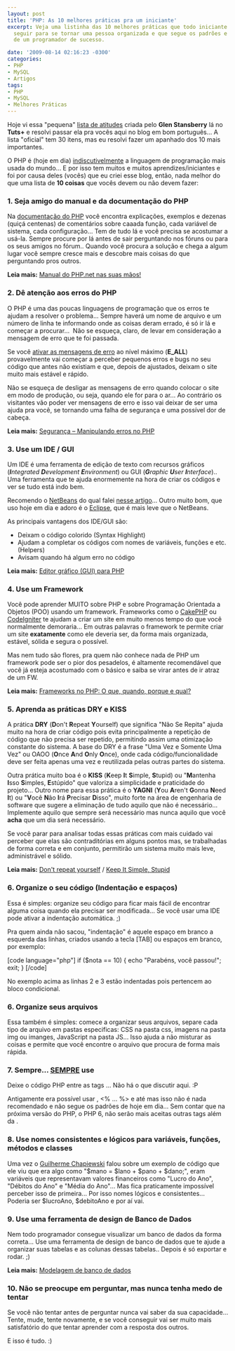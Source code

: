 ```yaml
---
layout: post
title: 'PHP: As 10 melhores práticas pra um iniciante'
excerpt: Veja uma listinha das 10 melhores práticas que todo iniciante em PHP deve
  seguir para se tornar uma pessoa organizada e que segue os padrões e "bons costumes"
  de um programador de sucesso.

date: '2009-08-14 02:16:23 -0300'
categories:
- PHP
- MySQL
- Artigos
tags:
- PHP
- MySQL
- Melhores Práticas
---
```

<p>Hoje vi essa "pequena" <a href="http://net.tutsplus.com/tutorials/php/30-php-best-practices-for-beginners/" target="_blank">lista de atitudes</a> criada pelo <strong>Glen Stansberry</strong> lá no <strong>Tuts+</strong> e resolvi passar ela pra vocês aqui no blog em bom português... A lista "oficial" tem 30 itens, mas eu resolvi fazer um apanhado dos 10 mais importantes.</p>
<p>O PHP é (hoje em dia) <span style="text-decoration: underline;">indiscutivelmente</span> a linguagem de programação mais usada do mundo... E por isso tem muitos e muitos aprendizes/iniciantes e foi por causa deles (vocês) que eu criei esse blog, então, nada melhor do que uma lista de <strong>10 coisas</strong> que vocês devem ou não devem fazer:</p>
<h3>1. Seja amigo do manual e da documentação do PHP</h3>
<p>Na <a href="http://php.net/" target="_blank">documentação do PHP</a> você encontra explicações, exemplos e dezenas (quiçá centenas) de comentários sobre caaada função, cada variável de sistema, cada configuração... Tem de tudo lá e você precisa se acostumar a usá-la. Sempre procure por lá antes de sair perguntando nos fóruns ou para os seus amigos no fórum.. Quando você procura a solução e chega a algum lugar você sempre cresce mais e descobre mais coisas do que perguntando pros outros.</p>
<p><strong>Leia mais:</strong> <a href="/manual-do-php-net-nas-suas-maos" target="_blank">Manual do PHP.net nas suas mãos!</a></p>
<h3>2. Dê atenção aos erros do PHP</h3>
<p>O PHP é uma das poucas linguagens de programação que os erros te ajudam a resolver o problema... Sempre haverá um nome de arquivo e um número de linha te informando onde as coisas deram errado, é só ir lá e começar a procurar...  Não se esqueça, claro, de levar em consideração a mensagem de erro que te foi passada.</p>
<p>Se você <a href="http://www.php.net/manual/pt_BR/function.error-reporting.php" target="_blank">ativar as mensagens de erro</a> ao nível máximo (<strong>E_ALL</strong>) provavelmente vai começar a perceber pequenos erros e bugs no seu código que antes não existiam e que, depois de ajustados, deixam o site muito mais estável e rápido.</p>
<p>Não se esqueça de desligar as mensagens de erro quando colocar o site em modo de produção, ou seja, quando ele for para o ar... Ao contrário os visitantes vão poder ver mensagens de erro e isso vai deixar de ser uma ajuda pra você, se tornando uma falha de segurança e uma possível dor de cabeça.</p>
<p><strong>Leia mais:</strong> <a href="/seguranca-manipulando-erros-no-php" target="_blank">Segurança – Manipulando erros no PHP</a></p>
<h3>3. Use um IDE / GUI</h3>
<p>Um IDE é uma ferramenta de edição de texto com recursos gráficos (<em><strong>I</strong>ntegrated <strong>D</strong>evelopment <strong>E</strong>nvironment</em>) ou GUI (<em><strong>G</strong>raphic <strong>U</strong>ser <strong>I</strong>nterface</em>).. Uma ferramenta que te ajuda enormemente na hora de criar os códigos e ver se tudo está indo bem.</p>
<p>Recomendo o <a href="http://netbeans.org/" target="_blank">NetBeans</a> do qual falei <a href="/editor-grafico-gui-para-php" target="_blank">nesse artigo</a>... Outro muito bom, que uso hoje em dia e adoro é o <a href="http://www.eclipse.org/" target="_blank">Eclipse</a>, que é mais leve que o NetBeans.</p>
<p>As principais vantagens dos IDE/GUI são:</p>
<ul>
<li>Deixam o código colorido (Syntax Highlight)</li>
<li>Ajudam a completar os códigos com nomes de variáveis, funções e etc. (Helpers)</li>
<li>Avisam quando há algum erro no código</li>
</ul>
<p><strong>Leia mais:</strong> <a href="/editor-grafico-gui-para-php" target="_blank">Editor gráfico (GUI) para PHP</a></p>
<h3>4. Use um Framework</h3>
<p>Você pode aprender MUITO sobre PHP e sobre Programação Orientada a Objetos (POO) usando um framework. Frameworks como o <a href="http://cakephp.org/">CakePHP</a> ou <a href="http://codeigniter.com/" target="_blank">CodeIgniter</a> te ajudam a criar um site em muito menos tempo do que você normalmente demoraria... Em outras palavras o framework te permite  criar um site <strong>exatamente</strong> como ele deveria ser, da forma mais organizada, estável, sólida e segura o possível.</p>
<p>Mas nem tudo são flores, pra quem não conhece nada de PHP um framework pode ser o pior dos pesadelos, é altamente recomendável que você já esteja acostumado com o básico e saiba se virar antes de ir atraz de um FW.</p>
<p><strong>Leia mais:</strong> <a href="/frameworks-no-php-o-que-quando-porque-e-qual" target="_blank">Frameworks no PHP: O que, quando, porque e qual?</a></p>
<h3>5. Aprenda as práticas DRY e KISS</h3>
<p>A prática <strong>DRY</strong> (<strong>D</strong>on't <strong>R</strong>epeat <strong>Y</strong>ourself) que significa "Não Se Repita" ajuda muito na hora de criar código pois evita principalmente a repetição de código que não precisa ser repetido, permitindo assim uma otimização constante do sistema. A base do DRY é a frase "Uma Vez e Somente Uma Vez" ou OAOO (<strong>O</strong>nce <strong>A</strong>nd <strong>O</strong>nly <strong>O</strong>nce), onde cada código/funcionalidade deve ser feita apenas uma vez e reutilizada pelas outras partes do sistema.</p>
<p>Outra prática muito boa é o <strong>KISS</strong> (<strong>K</strong>eep <strong>I</strong>t <strong>S</strong>imple, <strong>S</strong>tupid) ou "<strong>M</strong>antenha <strong>I</strong>sso <strong>S</strong>imples, <strong>E</strong>stúpido" que valoriza a simplicidade e praticidade do projeto... Outro nome para essa prática é o <strong>YAGNI</strong> (<strong>Y</strong>ou <strong>A</strong>ren't <strong>G</strong>onna <strong>N</strong>eed <strong>I</strong>t) ou "<strong>V</strong>ocê <strong>N</strong>ão <strong>I</strong>rá <strong>P</strong>recisar <strong>D</strong>isso", muito forte na área de engenharia de software que sugere a eliminação de tudo aquilo que não é necessário... Implemente aquilo que sempre será necessário mas nunca aquilo que você <strong>acha</strong> que um dia será necessário.</p>
<p>Se você parar para analisar todas essas práticas com mais cuidado vai perceber que elas são contraditórias em alguns pontos mas, se trabalhadas de forma correta e em conjunto, permitirão um sistema muito mais leve, administrável e sólido.</p>
<p><strong>Leia mais:</strong> <a href="http://en.wikipedia.org/wiki/Don%27t_repeat_yourself" target="_blank">Don't repeat yourself</a> / <a href="http://pt.wikipedia.org/wiki/Keep_it_Simple_Stupid" target="_blank">Keep It Simple, Stupid</a></p>
<h3>6. Organize o seu código (Indentação e espaços)</h3>
<p>Essa é simples: organize seu código para ficar mais fácil de encontrar alguma coisa quando ela precisar ser modificada... Se você usar uma IDE pode ativar a indentação automática. ;)</p>
<p>Pra quem ainda não sacou, "indentação" é aquele espaço em branco a esquerda das linhas, criados usando a tecla [TAB] ou espaços em branco, por exemplo:</p>

[code language="php"]
if ($nota == 10) {
    echo "Parabéns, você passou!";
    exit;
}
[/code]

<p>No exemplo acima as linhas 2 e 3 estão indentadas pois pertencem ao bloco condicional.</p>
<h3>6. Organize seus arquivos</h3>
<p>Essa também é simples: comece a organizar seus arquivos, separe cada tipo de arquivo em pastas especificas: CSS na pasta css, imagens na pasta img ou imanges, JavaScript na pasta JS... Isso ajuda a não misturar as coisas e permite que você encontre o arquivo que procura de forma mais rápida.</p>
<h3>7. Sempre... <span style="text-decoration: underline;">SEMPRE</span> use <?php ... ?></h3>
<p>Deixe o código PHP entre as tags <?php e ?>... Não há o que discutir aqui. :P</p>
<p>Antigamente era possível usar <? ... ?>, <% ... %> e até <script language="php">...</script> mas isso não é nada recomendado e não segue os padrões de hoje em dia... Sem contar que na próxima versão do PHP, o PHP 6, não serão mais aceitas outras tags além da <?php ... ?>.</p>
<h3>8. Use nomes consistentes e lógicos para variáveis, funções, métodos e classes</h3>
<p>Uma vez o <a href="http://gc.blog.br/" target="_blank">Guilherme Chapiewski</a> falou sobre um exemplo de código que ele viu que era algo como "$mano = $lano + $pano + $dano;", eram variáveis que representavam valores financeiros como "Lucro do Ano", "Débitos do Ano" e "Média do Ano"... Mas fica praticamente impossível perceber isso de primeira... Por isso nomes lógicos e consistentes... Poderia ser $lucroAno, $debitoAno e por aí vai.</p>
<h3>9. Use uma ferramenta de design de Banco de Dados</h3>
<p>Nem todo programador consegue visualizar um banco de dados da forma correta... Use uma ferramenta de design de banco de dados que te ajude a organizar suas tabelas e as colunas dessas tabelas.. Depois é só exportar e rodar. ;)</p>
<p><strong>Leia mais:</strong> <a href="/modelagem-de-banco-de-dados" target="_blank">Modelagem de banco de dados</a></p>
<h3>10. Não se preocupe em perguntar, mas nunca tenha medo de tentar</h3>
<p>Se você não tentar antes de perguntar nunca vai saber da sua capacidade... Tente, mude, tente novamente, e se você conseguir vai ser muito mais satisfatório do que tentar aprender com a resposta dos outros.</p>
<p>E isso é tudo. :)</p>
